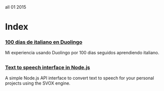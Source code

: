 <permalink>all</permalink>
<month>01</month>
<year>2015</year>

# Index

### [100 días de italiano en Duolingo](http://www.adelriosantiago.com/blog/100-duolingo)
Mi experiencia usando Duolingo por 100 dias seguidos aprendiendo italiano.

## 

### [Text to speech interface in Node.js](http://www.adelriosantiago.com/blog/text-to-speech)
A simple Node.js API interface to convert text to speech for your personal projects using the SVOX engine.
